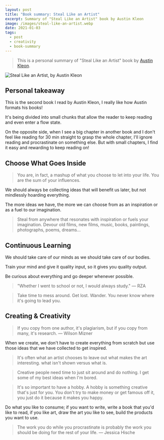 ```yaml
---
layout: post
title: "Book summary: Steal Like an Artist"
excerpt: Summary of "Steal Like an Artist" book by Austin Kleon
image: /images/steal-like-an-artist.webp
date: 2021-01-03
tags:
  - post
  - creativity
  - book-summary
---
```


> This is a personal summary of "Steal Like an Artist" book by [Austin Kleon](https://austinkleon.com/).

![Steal Like an Artist, by Austin Kleon](/images/steal-like-an-artist.webp)

## Personal takeaway

This is the second book I read by Austin Kleon, I really like how Austin formats his books!

It's being divided into small chunks that allow the reader to keep reading and even enter a flow state.

On the opposite side, when I see a big chapter in another book and I don't feel like reading for 30 min straight to grasp the whole chapter, I'll ignore reading and procrastinate on something else. But with small chapters, I find it easy and rewarding to keep reading on!

## Choose What Goes Inside

> You are, in fact, a mashup of what you choose to let into your life. You are the sum of your influences.

We should always be collecting ideas that will benefit us later, but not mindlessly hoarding everything.

The more ideas we have, the more we can choose from as an inspiration or as a fuel to our imagination.

> Steal from anywhere that resonates with inspiration or fuels your imagination. Devour old films, new films, music, books, paintings, photographs, poems, dreams...

## Continuous Learning

We should take care of our minds as we should take care of our bodies.

Train your mind and give it quality input, so it gives you quality output.

Be curious about everything and go deeper whenever possible.

> "Whether I went to school or not, I would always study."
> — RZA

> Take time to mess around. Get lost. Wander. You never know where it's going to lead you.

## Creating & Creativity

> If you copy from one author, it's plagiarism, but if you copy from many, it's research.
> — Wilson Mizner

When we create, we don't have to create everything from scratch but use those ideas that we have collected to get inspired.

> It's often what an artist chooses to leave out what makes the art interesting. what isn't shown versus what is.

> Creative people need time to just sit around and do nothing. I get some of my best ideas when I'm bored.

> It's so important to have a hobby. A hobby is something creative that's just for you. You don't try to make money or get famous off it, you just do it because it makes you happy.

Do what you like to consume; if you want to write, write a book that you'd like to read, if you like art, draw the art you like to see, build the products you want to use.

> The work you do while you procrastinate is probably the work you should be doing for the rest of your life.
> — Jessica Hische
